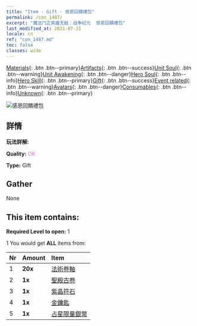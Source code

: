 ```yaml
---
title: "Item - Gift - 感恩回饋禮包"
permalink: /con_1487/
excerpt: "魔法门之英雄无敌：战争纪元  感恩回饋禮包"
last_modified_at: 2021-07-21
locale: cn
ref: "con_1487.md"
toc: false
classes: wide
---
```

 [Materials](/ItemsCN/){: .btn .btn--primary}[Artifacts](/ItemsCN/Artifacts/){: .btn .btn--success}[Unit Soul](/ItemsCN/UnitSoul/){: .btn .btn--warning}[Unit Awakening](/ItemsCN/UnitAwakening/){: .btn .btn--danger}[Hero Soul](/ItemsCN/HeroSoul/){: .btn .btn--info}[Hero Skill](/ItemsCN/HeroSkill/){: .btn .btn--primary}[Gift](/ItemsCN/Gift/){: .btn .btn--success}[Event related](/ItemsCN/Events/){: .btn .btn--warning}[Avatars](/ItemsCN/Avatars/){: .btn .btn--danger}[Consumables](/ItemsCN/Consumables/){: .btn .btn--info}[Unknown](/ItemsCN/Unknown/){: .btn .btn--primary}

 ![感恩回饋禮包](/images/t/i_906011.png)

## 詳情
 **玩法詳解:** 

 **Quality:** <span style="color: #DA70D6">OK</span>

 **Type:** Gift

## Gather

  None

## This item contains:

 **Required Level to open:** 1

 1 You would get **ALL** items  from:

  | Nr | Amount |     Item    |
  |:---|:-------|:------------|
  | 1 |  **20x** | [法術卷軸](/cn/Items/con_694/) |  | 
  | 2 |  **1x** | [聖殿古卷](/cn/Items/con_697/) |  | 
  | 3 |  **1x** | [紫晶符石](/cn/Items/con_720/) |  | 
  | 4 |  **1x** | [金鑰匙](/cn/Items/con_783/) |  | 
  | 5 |  **1x** | [占星限量銀幣](/cn/Items/con_969/) |  | 
